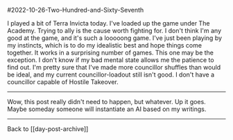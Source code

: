#2022-10-26-Two-Hundred-and-Sixty-Seventh

I played a bit of Terra Invicta today.  I've loaded up the game under The Academy.  Trying to ally is the cause worth fighting for.  I don't think I'm any good at the game, and it's such a looooong game.  I've just been playing by my instincts, which is to do my idealistic best and hope things come together.  It works in a surprising number of games.  This one may be the exception.  I don't know if my bad mental state allows me the patience to find out.  I'm pretty sure that I've made more councillor shuffles than would be ideal, and my current councillor-loadout still isn't good.  I don't have a councillor capable of Hostile Takeover.

---
Wow, this post really didn't need to happen, but whatever.  Up it goes.  Maybe someday someone will instantiate an AI based on my writings.

---
Back to [[day-post-archive]]